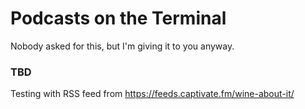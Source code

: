 Podcasts on the Terminal
========================

Nobody asked for this, but I'm giving it to you anyway. 

### TBD
Testing with RSS feed from https://feeds.captivate.fm/wine-about-it/
